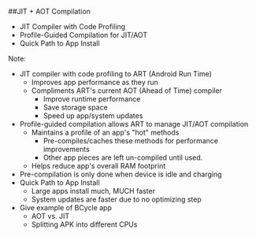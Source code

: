 ##JIT + AOT Compilation

+ JIT Compiler with Code Profiling
+ Profile-Guided Compilation for JIT/AOT
+ Quick Path to App Install

Note:
+ JIT compiler with code profiling to ART (Android Run Time)
    + Improves app performance as they run
    + Compliments ART's current AOT (Ahead of Time) compiler
        + Improve runtime performance
        + Save storage space
        + Speed up app/system updates
+ Profile-guided compilation allows ART to manage JIT/AOT compilation
    + Maintains a profile of an app's "hot" methods
        + Pre-compiles/caches these methods for performance improvements
        + Other app pieces are left un-compiled until used.
    + Helps reduce app's overall RAM footprint
+ Pre-compilation is only done when device is idle and charging
+ Quick Path to App Install
    + Large apps install much, MUCH faster
    + System updates are faster due to no optimizing step
+ Give example of BCycle app
    + AOT vs. JIT
    + Splitting APK into different CPUs